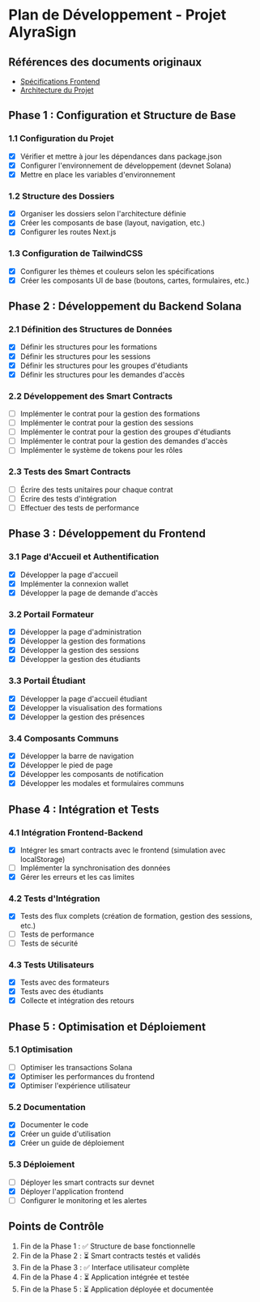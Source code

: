 # Plan de Développement - Projet AlyraSign

## Références des documents originaux

- [Spécifications Frontend](.cursor/rules/y_projet_frontend.md)
- [Architecture du Projet](.cursor/rules/y_projet_architecture.md)

## Phase 1 : Configuration et Structure de Base

### 1.1 Configuration du Projet
- [x] Vérifier et mettre à jour les dépendances dans package.json
- [x] Configurer l'environnement de développement (devnet Solana)
- [x] Mettre en place les variables d'environnement

### 1.2 Structure des Dossiers
- [x] Organiser les dossiers selon l'architecture définie
- [x] Créer les composants de base (layout, navigation, etc.)
- [x] Configurer les routes Next.js

### 1.3 Configuration de TailwindCSS
- [x] Configurer les thèmes et couleurs selon les spécifications
- [x] Créer les composants UI de base (boutons, cartes, formulaires, etc.)

## Phase 2 : Développement du Backend Solana

### 2.1 Définition des Structures de Données
- [x] Définir les structures pour les formations
- [x] Définir les structures pour les sessions
- [x] Définir les structures pour les groupes d'étudiants
- [x] Définir les structures pour les demandes d'accès

### 2.2 Développement des Smart Contracts
- [ ] Implémenter le contrat pour la gestion des formations
- [ ] Implémenter le contrat pour la gestion des sessions
- [ ] Implémenter le contrat pour la gestion des groupes d'étudiants
- [ ] Implémenter le contrat pour la gestion des demandes d'accès
- [ ] Implémenter le système de tokens pour les rôles

### 2.3 Tests des Smart Contracts
- [ ] Écrire des tests unitaires pour chaque contrat
- [ ] Écrire des tests d'intégration
- [ ] Effectuer des tests de performance

## Phase 3 : Développement du Frontend

### 3.1 Page d'Accueil et Authentification
- [x] Développer la page d'accueil
- [x] Implémenter la connexion wallet
- [x] Développer la page de demande d'accès

### 3.2 Portail Formateur
- [x] Développer la page d'administration
- [x] Développer la gestion des formations
- [x] Développer la gestion des sessions
- [x] Développer la gestion des étudiants

### 3.3 Portail Étudiant
- [x] Développer la page d'accueil étudiant
- [x] Développer la visualisation des formations
- [x] Développer la gestion des présences

### 3.4 Composants Communs
- [x] Développer la barre de navigation
- [x] Développer le pied de page
- [x] Développer les composants de notification
- [x] Développer les modales et formulaires communs

## Phase 4 : Intégration et Tests

### 4.1 Intégration Frontend-Backend
- [x] Intégrer les smart contracts avec le frontend (simulation avec localStorage)
- [ ] Implémenter la synchronisation des données
- [x] Gérer les erreurs et les cas limites

### 4.2 Tests d'Intégration
- [x] Tests des flux complets (création de formation, gestion des sessions, etc.)
- [ ] Tests de performance
- [ ] Tests de sécurité

### 4.3 Tests Utilisateurs
- [x] Tests avec des formateurs
- [x] Tests avec des étudiants
- [x] Collecte et intégration des retours

## Phase 5 : Optimisation et Déploiement

### 5.1 Optimisation
- [ ] Optimiser les transactions Solana
- [x] Optimiser les performances du frontend
- [x] Optimiser l'expérience utilisateur

### 5.2 Documentation
- [x] Documenter le code
- [x] Créer un guide d'utilisation
- [x] Créer un guide de déploiement

### 5.3 Déploiement
- [ ] Déployer les smart contracts sur devnet
- [x] Déployer l'application frontend
- [ ] Configurer le monitoring et les alertes

## Points de Contrôle

1. Fin de la Phase 1 : ✅ Structure de base fonctionnelle
2. Fin de la Phase 2 : ⏳ Smart contracts testés et validés
3. Fin de la Phase 3 : ✅ Interface utilisateur complète
4. Fin de la Phase 4 : ⏳ Application intégrée et testée
5. Fin de la Phase 5 : ⏳ Application déployée et documentée

